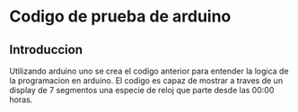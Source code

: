 # Codigo de prueba de arduino
## Introduccion
Utilizando arduino uno se crea el codigo anterior para entender la logica de la programacion en arduino. 
El codigo es capaz de mostrar a traves de un display de 7 segmentos una especie de reloj que parte desde las 00:00 horas.
